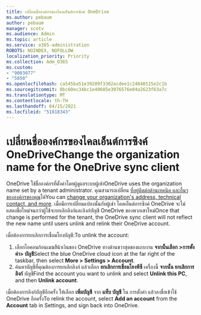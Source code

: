 ```yaml
---
title: เปลี่ยนชื่อองค์กรของไคลเอ็นต์การซิงค์ OneDrive
ms.author: pebaum
author: pebaum
manager: scotv
ms.audience: Admin
ms.topic: article
ms.service: o365-administration
ROBOTS: NOINDEX, NOFOLLOW
localization_priority: Priority
ms.collection: Adm_O365
ms.custom:
- "9003077"
- "5850"
ms.openlocfilehash: ca545ba51e39209f3302acdee1c24048515e2c1b
ms.sourcegitcommit: 8bc60ec34bc1e40685e3976576e04a2623f63a7c
ms.translationtype: MT
ms.contentlocale: th-TH
ms.lasthandoff: 04/15/2021
ms.locfileid: "51818343"
---
```

# <a name="change-the-organization-name-for-the-onedrive-sync-client"></a><span data-ttu-id="60351-102">เปลี่ยนชื่อองค์กรของไคลเอ็นต์การซิงค์ OneDrive</span><span class="sxs-lookup"><span data-stu-id="60351-102">Change the organization name for the OneDrive sync client</span></span>

<span data-ttu-id="60351-103">OneDrive ใช้ชื่อองค์กรที่ตั้งค่าโดยผู้ดูแลระบบผู้เช่า</span><span class="sxs-lookup"><span data-stu-id="60351-103">OneDrive uses the organization name set by a tenant administrator.</span></span>  <span data-ttu-id="60351-104">คุณสามารถเปลี่ยน [ที่อยู่ติดต่อด้านเทคนิค และอื่นๆ ขององค์กรของคุณ](https://docs.microsoft.com/microsoft-365/admin/manage/change-address-contact-and-more)ได้</span><span class="sxs-lookup"><span data-stu-id="60351-104">You can [change your organization's address, technical contact, and more](https://docs.microsoft.com/microsoft-365/admin/manage/change-address-contact-and-more).</span></span> <span data-ttu-id="60351-105">เมื่อมีการเปลี่ยนแปลงนั้นกับผู้เช่า ไคลเอ็นต์การซิงค์ OneDrive จะไม่แสดงชื่อใหม่จนกว่าผู้ใช้จะยกเลิกลิงก์และลิงก์บัญชี OneDrive ของพวกเขาใหม่</span><span class="sxs-lookup"><span data-stu-id="60351-105">Once that change is performed for the tenant, the OneDrive sync client will not reflect the new name until users unlink and relink their OneDrive account.</span></span>

<span data-ttu-id="60351-106">เมื่อต้องการยกเลิกการเชื่อมโยงบัญชี:</span><span class="sxs-lookup"><span data-stu-id="60351-106">To unlink the account:</span></span>

1. <span data-ttu-id="60351-107">เลือกไอคอนก้อนเมฆสีน้าเงินของ OneDrive ทางด้านขวาสุดของแถบงาน **จากนั้นเลือก >การตั้งค่า> บัญชี**</span><span class="sxs-lookup"><span data-stu-id="60351-107">Select the blue OneDrive cloud icon at the far right of the taskbar, then select  **More > Settings > Account**.</span></span>
2. <span data-ttu-id="60351-108">ค้นหาบัญชีที่คุณต้องการยกเลิกลิงก์ แล้วเลือก  **ยกเลิกการเชื่อมโยงพีซี** เครื่องนี้  **จากนั้น ยกเลิกการลิงก์** บัญชี</span><span class="sxs-lookup"><span data-stu-id="60351-108">Find the account you want to unlink and select  **Unlink this PC**, and then  **Unlink account**.</span></span>

<span data-ttu-id="60351-109">เมื่อต้องการลิงก์บัญชีอีกครั้ง ให้เลือก  **เพิ่มบัญชี** จาก  **แท็บ บัญชี** ใน การตั้งค่า แล้วลงชื่อเข้าใช้ OneDrive อีกครั้ง</span><span class="sxs-lookup"><span data-stu-id="60351-109">To relink the account, select  **Add an account** from the  **Account** tab in Settings, and sign back into OneDrive.</span></span>